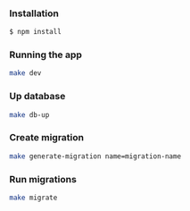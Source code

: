 ### Installation

```bash
$ npm install
```

### Running the app

```bash
make dev
```

### Up database

```bash
make db-up
```

### Create migration

```bash
make generate-migration name=migration-name
```

### Run migrations

```bash
make migrate
```
